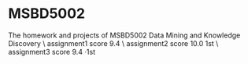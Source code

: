 # MSBD5002
The homework and projects of MSBD5002 Data Mining and Knowledge Discovery
\\ assignment1 score 9.4
\\ assignment2 score 10.0  1st
\\ assignment3 score 9.4  ·1st
